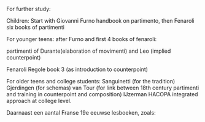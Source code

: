 
For further study:

Children: 
Start with Giovanni Furno handbook on partimento, then 
Fenaroli six books of partimenti

For younger teens:
after Furno and first 4 books of fenaroli:

partimenti of Durante(elaboration of movimenti) and Leo (implied counterpoint)

Fenaroli Regole book 3 (as introduction to counterpoint)

For older teens and college students:
Sanguinetti (for the tradition)
Gjerdingen (for schemas)
van Tour (for link between 18th century partimenti and training in counterpoint and composition)
IJzerman HACOPA integrated approach at college level.

Daarnaast een aantal Franse 19e eeuwse lesboeken, zoals:
